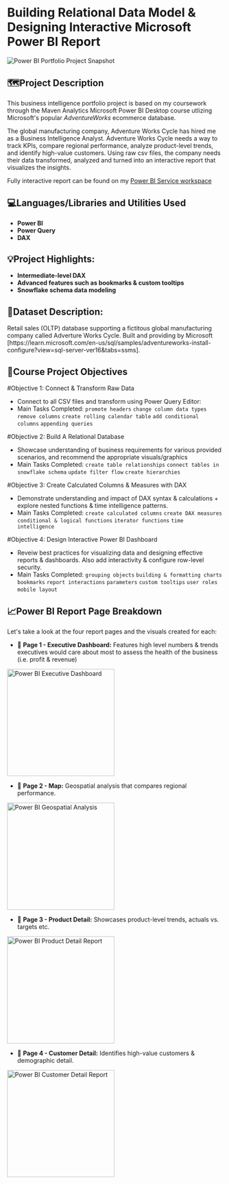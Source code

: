 # Building Relational Data Model & Designing Interactive Microsoft Power BI Report
<img src="https://imgur.com/q0StKlD.png" alt="Power BI Portfolio Project Snapshot"/>

<h2>🗺️Project Description</h2>
<p></p>This business intelligence portfolio project is based on my coursework through the Maven Analytics Microsoft Power BI Desktop course utlizing Microsoft's popular <i>AdventureWorks</i> ecommerce database.</p>

<p>The global manufacturing company, Adventure Works Cycle has hired me as a Business Intelligence Analyst. Adventure Works Cycle needs a way to track KPIs, compare regional performance, analyze product-level trends, and identify high-value customers. Using raw csv files, the company needs their data transformed, analyzed and turned into an interactive report that visualizes the insights.</p>  

<p>Fully interactive report can be found on my <a href="https://github.com/heyshatara">Power BI Service workspace</a></p>

<h2>💻Languages/Libraries and Utilities Used</h2>

- <b>Power BI</b>
- <b>Power Query</b>
- <b>DAX</b>

<h2>💡Project Highlights:</h2>

- <b>Intermediate-level DAX</b>
- <b>Advanced features such as bookmarks & custom tooltips</b>
- <b>Snowflake schema data modeling</b>

<h2>📝Dataset Description:</h2>
Retail sales (OLTP) database supporting a fictitous global manufacturing company called Adverture Works Cycle. Built and providing by Microsoft [https://learn.microsoft.com/en-us/sql/samples/adventureworks-install-configure?view=sql-server-ver16&tabs=ssms].

<h2>🧹Course Project Objectives</h2>

#Objective 1: Connect & Transform Raw Data
- Connect to all CSV files and transform using Power Query Editor: 
- Main Tasks Completed: `promote headers` `change column data types` `remove columns` `create rolling calendar table` `add conditional columns` `appending queries`

#Objective 2: Build A Relational Database 
- Showcase understanding of business requirements for various provided scenarios, and recommend the appropriate visuals/graphics
- Main Tasks Completed: `create table relationships` `connect tables in snowflake schema` `update filter flow` `create hierarchies` 

#Objective 3: Create Calculated Columns & Measures with DAX
- Demonstrate understanding and impact of DAX syntax & calculations + explore nested functions & time intelligence patterns.
- Main Tasks Completed: `create calculated columns` `create DAX measures` `conditional & logical functions` `iterator functions` `time intelligence`

#Objective 4: Design Interactive Power BI Dashboard 
- Reveiw best practices for visualizing data and designing effective reports & dashboards. Also add interactivity & configure row-level security.
- Main Tasks Completed: `grouping objects` `building & formatting charts` `bookmarks` `report interactions` `parameters` `custom tooltips` `user roles` `mobile layout`


<h2>📈Power BI Report Page Breakdown</h2>
Let's take a look at the four report pages and the visuals created for each:

- 🔢 <b>Page 1 - Executive Dashboard:</b> Features high level numbers & trends executives would care about most to assess the health of the business (i.e. profit & revenue)
  
<img src="https://i.imgur.com/MKpxZiq.png" height=250px alt="Power BI Executive Dashboard"/>

- 🔢 <b>Page 2 - Map:</b> Geospatial analysis that compares regional performance.
<img src="https://i.imgur.com/cxhQVJY.png" height=250px alt="Power BI Geospatial Analysis"/>

- 🔢 <b>Page 3 - Product Detail:</b> Showcases product-level trends, actuals vs. targets etc.
<img src="https://i.imgur.com/XGF2wNU.png" height=250px alt="Power BI Product Detail Report"/>

- 🔢 <b>Page 4 - Customer Detail:</b> Identifies high-value customers & demographic detail.
<img src="https://i.imgur.com/7FRFHM0.png" height=250px alt="Power BI Customer Detail Report"/>
